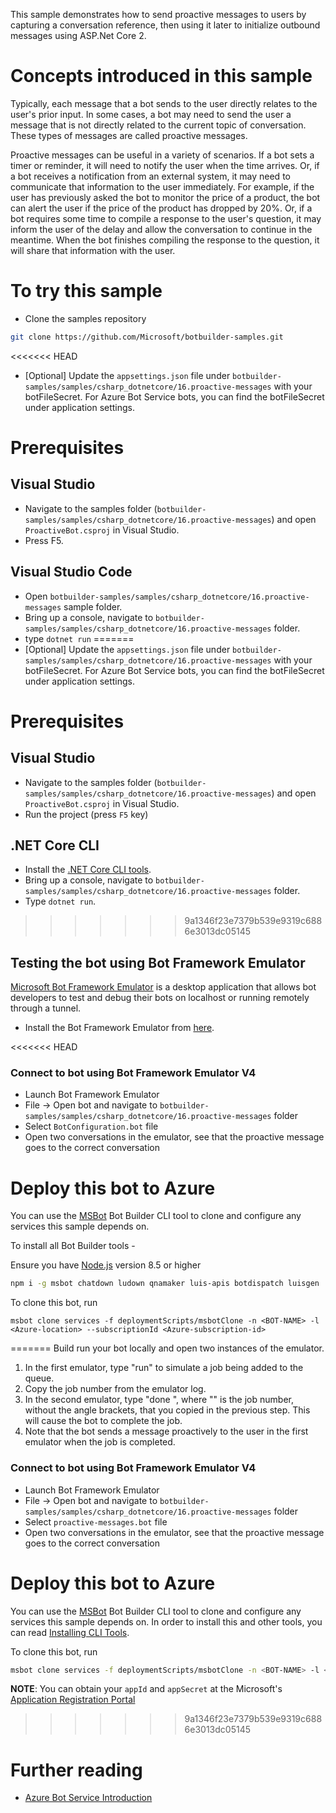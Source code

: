 This sample demonstrates how to send proactive messages to users by
capturing a conversation reference, then using it later to initialize
outbound messages using ASP.Net Core 2.

# Concepts introduced in this sample
Typically, each message that a bot sends to the user directly relates to the user's prior input. In some cases,
a bot may need to send the user a message that is not directly related to the current topic of conversation. These
types of messages are called proactive messages.

Proactive messages can be useful in a variety of scenarios. If a bot sets a timer or reminder, it will need to
notify the user when the time arrives. Or, if a bot receives a notification from an external system, it may need
to communicate that information to the user immediately. For example, if the user has previously asked the bot to
monitor the price of a product, the bot can alert the user if the price of the product has dropped by 20%. Or,
if a bot requires some time to compile a response to the user's question, it may inform the user of the delay
and allow the conversation to continue in the meantime. When the bot finishes compiling the response to the
question, it will share that information with the user.

# To try this sample

- Clone the samples repository
```bash
git clone https://github.com/Microsoft/botbuilder-samples.git
```
<<<<<<< HEAD
- [Optional] Update the `appsettings.json` file under `botbuilder-samples/samples/csharp_dotnetcore/16.proactive-messages` with your botFileSecret.  For Azure Bot Service bots, you can find the botFileSecret under application settings.
# Prerequisites
## Visual Studio
- Navigate to the samples folder (`botbuilder-samples/samples/csharp_dotnetcore/16.proactive-messages`) and open `ProactiveBot.csproj` in Visual Studio.
- Press F5.

## Visual Studio Code
- Open `botbuilder-samples/samples/csharp_dotnetcore/16.proactive-messages` sample folder.
- Bring up a console, navigate to `botbuilder-samples/samples/csharp_dotnetcore/16.proactive-messages` folder.
- type `dotnet run`
=======
- [Optional] Update the `appsettings.json` file under `botbuilder-samples/samples/csharp_dotnetcore/16.proactive-messages` with your botFileSecret. For Azure Bot Service bots, you can find the botFileSecret under application settings.
# Prerequisites

## Visual Studio
- Navigate to the samples folder (`botbuilder-samples/samples/csharp_dotnetcore/16.proactive-messages`) and open `ProactiveBot.csproj` in Visual Studio.
- Run the project (press `F5` key)

## .NET Core CLI
- Install the [.NET Core CLI tools](https://docs.microsoft.com/en-us/dotnet/core/tools/?tabs=netcore2x). 
- Bring up a console, navigate to `botbuilder-samples/samples/csharp_dotnetcore/16.proactive-messages` folder.
- Type `dotnet run`.
>>>>>>> 9a1346f23e7379b539e9319c6886e3013dc05145

## Testing the bot using Bot Framework Emulator
[Microsoft Bot Framework Emulator](https://github.com/microsoft/botframework-emulator) is a desktop application that allows bot developers to test and debug their bots on localhost or running remotely through a tunnel.
- Install the Bot Framework Emulator from [here](https://aka.ms/botframework-emulator).

<<<<<<< HEAD
### Connect to bot using Bot Framework Emulator V4
- Launch Bot Framework Emulator
- File -> Open bot and navigate to `botbuilder-samples/samples/csharp_dotnetcore/16.proactive-messages` folder
- Select `BotConfiguration.bot` file
- Open two conversations in the emulator, see that the proactive message goes to the correct conversation

# Deploy this bot to Azure
You can use the [MSBot](https://github.com/microsoft/botbuilder-tools) Bot Builder CLI tool to clone and configure any services this sample depends on. 

To install all Bot Builder tools - 

Ensure you have [Node.js](https://nodejs.org/) version 8.5 or higher

```bash
npm i -g msbot chatdown ludown qnamaker luis-apis botdispatch luisgen
```
To clone this bot, run
```
msbot clone services -f deploymentScripts/msbotClone -n <BOT-NAME> -l <Azure-location> --subscriptionId <Azure-subscription-id>
```
=======
Build run your bot locally and open two instances of the emulator.

1. In the first emulator, type "run" to simulate a job being added to the queue.
1. Copy the job number from the emulator log.
1. In the second emulator, type "done <jobNumber>", where "<jobNumber>" is the job number, without the angle brackets, that you copied in the previous step. This will cause the bot to complete the job.
1. Note that the bot sends a message proactively to the user in the first emulator when the job is completed.

### Connect to bot using Bot Framework Emulator V4
- Launch Bot Framework Emulator
- File -> Open bot and navigate to `botbuilder-samples/samples/csharp_dotnetcore/16.proactive-messages` folder
- Select `proactive-messages.bot` file
- Open two conversations in the emulator, see that the proactive message goes to the correct conversation

# Deploy this bot to Azure
You can use the [MSBot](https://github.com/microsoft/botbuilder-tools) Bot Builder CLI tool to clone and configure any services this sample depends on. In order to install this and other tools, you can read [Installing CLI Tools](../../../Installing_CLI_tools.md).

To clone this bot, run
```bash
msbot clone services -f deploymentScripts/msbotClone -n <BOT-NAME> -l <Azure-location> --subscriptionId <Azure-subscription-id> --appId <YOUR APP ID> --appSecret <YOUR APP SECRET PASSWORD>
```

**NOTE**: You can obtain your `appId` and `appSecret` at the Microsoft's [Application Registration Portal](https://apps.dev.microsoft.com/)

>>>>>>> 9a1346f23e7379b539e9319c6886e3013dc05145
# Further reading
- [Azure Bot Service Introduction](https://docs.microsoft.com/en-us/azure/bot-service/bot-service-overview-introduction?view=azure-bot-service-4.0)
